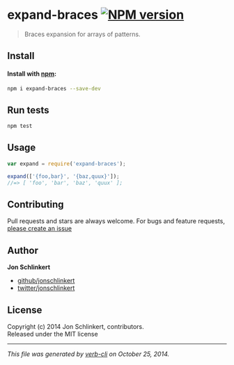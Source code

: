 # expand-braces [![NPM version](https://badge.fury.io/js/expand-braces.svg)](http://badge.fury.io/js/expand-braces)

> Braces expansion for arrays of patterns.

## Install
#### Install with [npm](npmjs.org):

```bash
npm i expand-braces --save-dev
```

## Run tests

```bash
npm test
```

## Usage

```js
var expand = require('expand-braces');

expand(['{foo,bar}', '{baz,quux}']);
//=> [ 'foo', 'bar', 'baz', 'quux' ];
```

## Contributing
Pull requests and stars are always welcome. For bugs and feature requests, [please create an issue](https://github.com/jonschlinkert/expand-braces/issues)

## Author

**Jon Schlinkert**
 
+ [github/jonschlinkert](https://github.com/jonschlinkert)
+ [twitter/jonschlinkert](http://twitter.com/jonschlinkert) 

## License
Copyright (c) 2014 Jon Schlinkert, contributors.  
Released under the MIT license

***

_This file was generated by [verb-cli](https://github.com/assemble/verb-cli) on October 25, 2014._